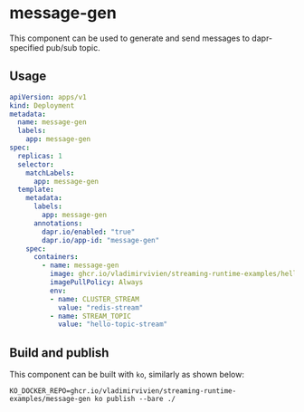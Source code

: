 # message-gen

This component can be used to generate and send messages to dapr-specified pub/sub topic.

## Usage

```yaml
apiVersion: apps/v1
kind: Deployment
metadata:
  name: message-gen
  labels:
    app: message-gen
spec:
  replicas: 1
  selector:
    matchLabels:
      app: message-gen
  template:
    metadata:
      labels:
        app: message-gen
      annotations:
        dapr.io/enabled: "true"
        dapr.io/app-id: "message-gen"
    spec:
      containers:
        - name: message-gen
          image: ghcr.io/vladimirvivien/streaming-runtime-examples/hello-streaming/message-gen:latest
          imagePullPolicy: Always
          env:
          - name: CLUSTER_STREAM
            value: "redis-stream"
          - name: STREAM_TOPIC
            value: "hello-topic-stream"
```

## Build and publish

This component can be built with `ko`, similarly as shown below:

```
KO_DOCKER_REPO=ghcr.io/vladimirvivien/streaming-runtime-examples/message-gen ko publish --bare ./
```

